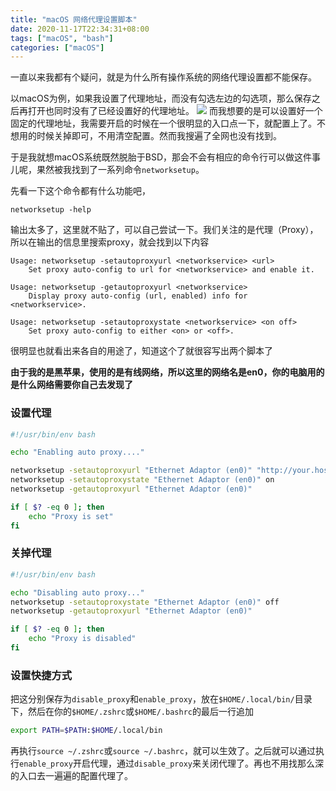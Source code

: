 ```yaml
---
title: "macOS 网络代理设置脚本"
date: 2020-11-17T22:34:31+08:00
tags: ["macOS", "bash"]
categories: ["macOS"]
---
```


一直以来我都有个疑问，就是为什么所有操作系统的网络代理设置都不能保存。

<!--more-->

以macOS为例，如果我设置了代理地址，而没有勾选左边的勾选项，那么保存之后再打开也同时没有了已经设置好的代理地址。
![](/images/2020-11-17-22-36-46.png)
而我想要的是可以设置好一个固定的代理地址，我需要开启的时候在一个很明显的入口点一下，就配置上了。不想用的时候关掉即可，不用清空配置。然而我搜遍了全网也没有找到。

于是我就想macOS系统既然脱胎于BSD，那会不会有相应的命令行可以做这件事儿呢，果然被我找到了一系列命令`networksetup`。

先看一下这个命令都有什么功能吧，

```
networksetup -help
```

输出太多了，这里就不贴了，可以自己尝试一下。我们关注的是代理（Proxy），所以在输出的信息里搜索proxy，就会找到以下内容

```
Usage: networksetup -setautoproxyurl <networkservice> <url>
	Set proxy auto-config to url for <networkservice> and enable it.

Usage: networksetup -getautoproxyurl <networkservice>
	Display proxy auto-config (url, enabled) info for <networkservice>.

Usage: networksetup -setautoproxystate <networkservice> <on off>
	Set proxy auto-config to either <on> or <off>.

```

很明显也就看出来各自的用途了，知道这个了就很容写出两个脚本了

**由于我的是黑苹果，使用的是有线网络，所以这里的网络名是en0，你的电脑用的是什么网络需要你自己去发现了**

### 设置代理

```bash
#!/usr/bin/env bash

echo "Enabling auto proxy...."

networksetup -setautoproxyurl "Ethernet Adaptor (en0)" "http://your.host/proxy.pac"
networksetup -setautoproxystate "Ethernet Adaptor (en0)" on
networksetup -getautoproxyurl "Ethernet Adaptor (en0)"

if [ $? -eq 0 ]; then
    echo "Proxy is set"
fi
```

### 关掉代理

```bash
#!/usr/bin/env bash

echo "Disabling auto proxy..."
networksetup -setautoproxystate "Ethernet Adaptor (en0)" off
networksetup -getautoproxyurl "Ethernet Adaptor (en0)"

if [ $? -eq 0 ]; then
    echo "Proxy is disabled"
fi
```

### 设置快捷方式

把这分别保存为`disable_proxy`和`enable_proxy`，放在`$HOME/.local/bin/`目录下，然后在你的`$HOME/.zshrc`或`$HOME/.bashrc`的最后一行追加

```bash
export PATH=$PATH:$HOME/.local/bin
```

再执行`source ~/.zshrc`或`source ~/.bashrc`，就可以生效了。之后就可以通过执行`enable_proxy`开启代理，通过`disable_proxy`来关闭代理了。再也不用找那么深的入口去一遍遍的配置代理了。
